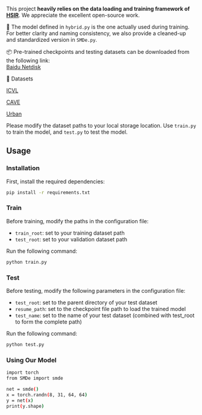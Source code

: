 This project **heavily relies on the data loading and training framework of [HSIR](https://github.com/bit-isp/HSIR)**. We appreciate the excellent open-source work. 

📌 The model defined in `hybrid.py` is the one actually used during training.  
For better clarity and naming consistency, we also provide a cleaned-up and standardized version in `SMDe.py`.

📦 Pre-trained checkpoints and testing datasets can be downloaded from the following link:  
[Baidu Netdisk](https://pan.baidu.com/s/1ZQfjGeDEdHvA6ctDgWLeWA?pwd=1111)

📂 Datasets

[ICVL](https://doi.org/10.1007/978-3-319-46478-7_2)

[CAVE](https://doi.org/10.1109/TIP.2010.2046811)

[Urban](https://doi.org/10.1117/12.283843)

Please modify the dataset paths to your local storage location.
Use `train.py` to train the model, and `test.py` to test the model.

##  Usage

###  Installation
First, install the required dependencies:  
```bash
pip install -r requirements.txt
```
###  Train
Before training, modify the paths in the configuration file:
- `train_root`: set to your training dataset path
- `test_root`: set to your validation dataset path

Run the following command:
```bash
python train.py
```
###  Test
Before testing, modify the following parameters in the configuration file:
- `test_root`: set to the parent directory of your test dataset
- `resume_path`: set to the checkpoint file path to load the trained model
- `test_name`: set to the name of your test dataset (combined with test_root to form the complete path)

Run the following command:
```bash
python test.py
```
###  Using Our Model
```bash
import torch
from SMDe import smde

net = smde()
x = torch.randn(8, 31, 64, 64)
y = net(x)
print(y.shape)
```
